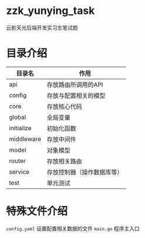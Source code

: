 # zzk_yunying_task
云影天光后端开发实习生笔试题


# 目录介绍

| 目录名 | 作用 | 
| -- | -- |
| api | 存放路由所调用的API |
| config | 存放与配置相关的模型 | 
| core | 存放核心代码 | 
| global | 全局变量 | 
| initialize | 初始化函数 |
| middleware | 存放中间件 |
| model | 对象模型 | 
| router | 存放相关路由 |
| service | 存放控制器（操作数据库等）|
| test | 单元测试 | 


# 特殊文件介绍

`config.yaml` 设置配置相关数据的文件
`main.go` 程序主入口
